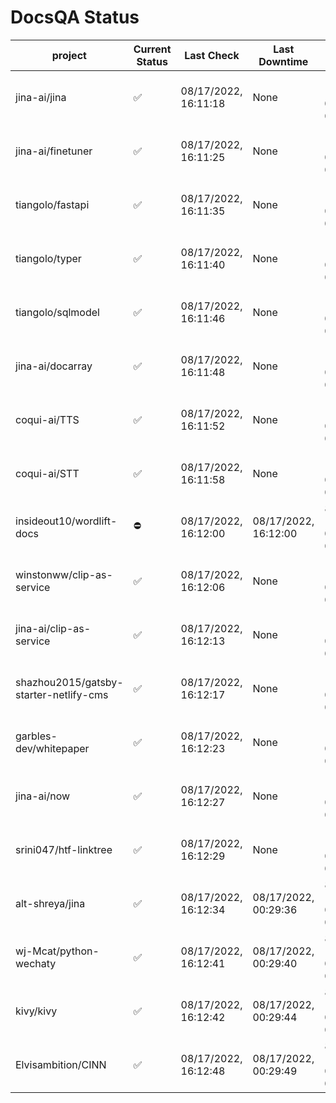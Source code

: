 # DocsQA Status

|               project                |Current Status|     Last Check     |   Last Downtime    |              % Uptime              |
|--------------------------------------|--------------|--------------------|--------------------|------------------------------------|
|jina-ai/jina                          |✅            |08/17/2022, 16:11:18|None                |100.000 (since 08/15/2022, 07:09:42)|
|jina-ai/finetuner                     |✅            |08/17/2022, 16:11:25|None                |100.000 (since 08/15/2022, 07:09:42)|
|tiangolo/fastapi                      |✅            |08/17/2022, 16:11:35|None                |100.000 (since 08/15/2022, 07:09:42)|
|tiangolo/typer                        |✅            |08/17/2022, 16:11:40|None                |100.000 (since 08/15/2022, 07:09:42)|
|tiangolo/sqlmodel                     |✅            |08/17/2022, 16:11:46|None                |100.000 (since 08/15/2022, 07:09:42)|
|jina-ai/docarray                      |✅            |08/17/2022, 16:11:48|None                |100.000 (since 08/15/2022, 07:09:42)|
|coqui-ai/TTS                          |✅            |08/17/2022, 16:11:52|None                |100.000 (since 08/15/2022, 07:09:42)|
|coqui-ai/STT                          |✅            |08/17/2022, 16:11:58|None                |100.000 (since 08/15/2022, 07:09:42)|
|insideout10/wordlift-docs             |⛔️           |08/17/2022, 16:12:00|08/17/2022, 16:12:00|80.392 (since 08/15/2022, 07:09:42) |
|winstonww/clip-as-service             |✅            |08/17/2022, 16:12:06|None                |100.000 (since 08/15/2022, 07:09:42)|
|jina-ai/clip-as-service               |✅            |08/17/2022, 16:12:13|None                |100.000 (since 08/15/2022, 07:09:42)|
|shazhou2015/gatsby-starter-netlify-cms|✅            |08/17/2022, 16:12:17|None                |100.000 (since 08/15/2022, 07:09:42)|
|garbles-dev/whitepaper                |✅            |08/17/2022, 16:12:23|None                |100.000 (since 08/15/2022, 07:09:42)|
|jina-ai/now                           |✅            |08/17/2022, 16:12:27|None                |100.000 (since 08/15/2022, 07:09:42)|
|srini047/htf-linktree                 |✅            |08/17/2022, 16:12:29|None                |100.000 (since 08/15/2022, 07:09:42)|
|alt-shreya/jina                       |✅            |08/17/2022, 16:12:34|08/17/2022, 00:29:36|85.561 (since 08/15/2022, 07:09:42) |
|wj-Mcat/python-wechaty                |✅            |08/17/2022, 16:12:41|08/17/2022, 00:29:40|85.570 (since 08/15/2022, 07:09:42) |
|kivy/kivy                             |✅            |08/17/2022, 16:12:42|08/17/2022, 00:29:44|85.559 (since 08/15/2022, 07:09:42) |
|Elvisambition/CINN                    |✅            |08/17/2022, 16:12:48|08/17/2022, 00:29:49|85.567 (since 08/15/2022, 07:09:42) |
